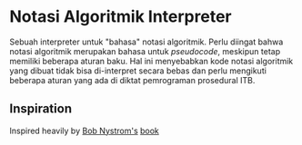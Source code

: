 # Notasi Algoritmik Interpreter

Sebuah interpreter untuk "bahasa" notasi algoritmik. Perlu diingat bahwa notasi
algoritmik merupakan bahasa untuk *pseudocode*, meskipun tetap memiliki
beberapa aturan baku. Hal ini menyebabkan kode notasi algoritmik yang dibuat
tidak bisa di-interpret secara bebas dan perlu mengikuti beberapa aturan yang
ada di diktat pemrograman prosedural ITB.

## Inspiration
Inspired heavily by [Bob Nystrom's](https://github.com/munificent)
[book](https://craftinginterpreters.com/)
